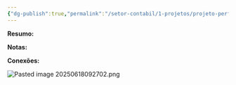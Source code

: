 ```yaml
---
{"dg-publish":true,"permalink":"/setor-contabil/1-projetos/projeto-perfomance/","dgPassFrontmatter":true,"created":"2025-06-18T09:26:50.726-03:00","updated":"2025-06-18T09:36:26.460-03:00"}
---
```


**Resumo:**



**Notas:**




**Conexões:**




![Pasted image 20250618092702.png](/img/user/SETOR%20CONT%C3%81BIL/4.%20ARQUIVOS/Pasted%20image%2020250618092702.png)
